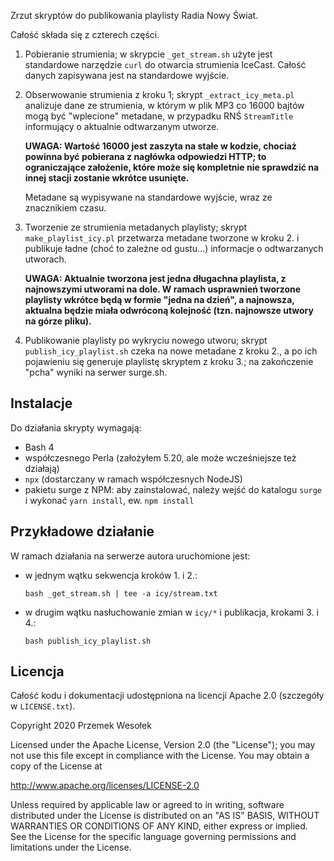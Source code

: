 Zrzut skryptów do publikowania playlisty Radia Nowy Świat.

Całość składa się z czterech części.

1. Pobieranie strumienia; w skrypcie `_get_stream.sh` użyte jest standardowe
  narzędzie `curl` do otwarcia strumienia IceCast. Całość danych zapisywana jest
  na standardowe wyjście.

2. Obserwowanie strumienia z kroku 1; skrypt `_extract_icy_meta.pl` analizuje
   dane ze strumienia, w którym w plik MP3 co 16000 bajtów mogą być "wplecione"
   metadane, w przypadku  RNŚ `StreamTitle` informujący o aktualnie odtwarzanym
   utworze.

   **UWAGA: Wartość 16000 jest zaszyta na stałe w kodzie, chociaż powinna być
   pobierana z nagłówka odpowiedzi HTTP; to ograniczające założenie, które może
   się kompletnie nie sprawdzić na innej stacji zostanie wkrótce usunięte.**

   Metadane są wypisywane na standardowe wyjście, wraz ze znacznikiem czasu.

3. Tworzenie ze strumienia metadanych playlisty; skrypt `make_playlist_icy.pl`
   przetwarza metadane tworzone w kroku 2. i publikuje ładne (choć to zależne od
   gustu...) informacje o odtwarzanych utworach.

   **UWAGA: Aktualnie tworzona jest jedna długachna playlista, z najnowszymi
   utworami na dole. W ramach usprawnień tworzone playlisty wkrótce będą w formie
   "jedna na dzień", a najnowsza, aktualna będzie miała odwróconą kolejność
   (tzn. najnowsze utwory na górze pliku).**

4. Publikowanie playlisty po wykryciu nowego utworu; skrypt `publish_icy_playlist.sh`
   czeka na nowe metadane z kroku 2., a po ich pojawieniu się generuje playlistę
   skryptem z kroku 3.; na zakończenie "pcha" wyniki na serwer surge.sh.

## Instalacje

Do działania skrypty wymagają:

* Bash 4
* współczesnego Perla (założyłem 5.20, ale może wcześniejsze też działają)
* `npx` (dostarczany w ramach współczesnych NodeJS)
* pakietu surge z NPM: aby zainstalować, należy wejść do katalogu `surge`
  i wykonać `yarn install`, ew. `npm install`

## Przykładowe działanie

W ramach działania na serwerze autora uruchomione jest:

* w jednym wątku sekwencja kroków 1. i 2.:

      bash _get_stream.sh | tee -a icy/stream.txt

* w drugim wątku nasłuchowanie zmian w `icy/*` i publikacja, krokami 3. i 4.:

      bash publish_icy_playlist.sh


## Licencja

Całość kodu i dokumentacji udostępniona na licencji Apache 2.0 (szczegóły w
`LICENSE.txt`).

Copyright 2020 Przemek Wesołek

Licensed under the Apache License, Version 2.0 (the "License");
you may not use this file except in compliance with the License.
You may obtain a copy of the License at

http://www.apache.org/licenses/LICENSE-2.0

Unless required by applicable law or agreed to in writing, software
distributed under the License is distributed on an "AS IS" BASIS,
WITHOUT WARRANTIES OR CONDITIONS OF ANY KIND, either express or implied.
See the License for the specific language governing permissions and
limitations under the License.
